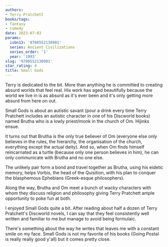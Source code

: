 ```yaml
---
authors:
- Terry Pratchett
books/tags:
- fantasy
- comedy
date: 2023-07-03
params:
  isbn13: '9780552138901'
  series: Ancient Civilizations
  series_order: '1'
  year: '1993'
slug: '9780552138901'
star_rating: 4
title: Small Gods
---
```


Terry is dedicated to the bit. More than anything he is committed to creating absurd worlds that feel real. His work has aged beautifully because the world we live in is as absurd as it's ever been and it's only getting more absurd from here on out.

Small Gods is about an autistic savant (pour a drink every time Terry Pratchett includes an autistic character in one of his Discworld books) named Brutha who is a lowly priest/monk in the church of Om. Hijinks ensue.

<!--more-->

It turns out that Brutha is the only true believer of Om (everyone else only believes in the rules, the hierarchy, the organisation of the church, everything except the actual deity). And so, when Om finds himself reincarnated as a turtle (because only one person believes in him), he can only communicate with Brutha and no one else.

The unlikely pair form a bond and travel together as Brutha, using his eidetic memory, helps Vorbis, the head of the Quisition, with his plan to conquer the blasphemous Ephebians (Greek-esque philosophers).

Along the way, Brutha and Om meet a bunch of wacky characters with whom they discuss religion and philosophy giving Terry Pratchett ample opportunity to poke fun at both.

I enjoyed Small Gods quite a bit. After reading about half a dozen of Terry Pratchett's Discworld novels, I can say that they feel consistently well written and familiar to me but manage to avoid being formulaic.

There's something about the way he writes that leaves me with a constant smile on my face. Small Gods is not my favorite of his books (Going Postal is really really good y'all) but it comes pretty close.